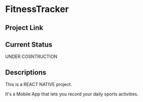 
# FitnessTracker
## Project Link

## Current Status
UNDER COSNTRUCTION

## Descriptions
This is a REACT NATIVE project.

It's a Mobile App that lets you record your daily sports activities.
